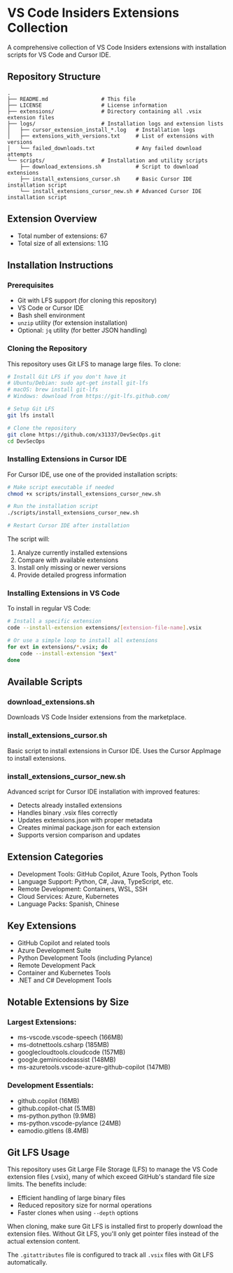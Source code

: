 # VS Code Insiders Extensions Collection

A comprehensive collection of VS Code Insiders extensions with installation scripts for VS Code and Cursor IDE.

## Repository Structure

```
.
├── README.md                 # This file
├── LICENSE                   # License information
├── extensions/               # Directory containing all .vsix extension files
├── logs/                     # Installation logs and extension lists
│   ├── cursor_extension_install_*.log   # Installation logs
│   ├── extensions_with_versions.txt     # List of extensions with versions
│   └── failed_downloads.txt             # Any failed download attempts
└── scripts/                  # Installation and utility scripts
    ├── download_extensions.sh           # Script to download extensions
    ├── install_extensions_cursor.sh     # Basic Cursor IDE installation script
    └── install_extensions_cursor_new.sh # Advanced Cursor IDE installation script
```

## Extension Overview
* Total number of extensions: 67
* Total size of all extensions: 1.1G

## Installation Instructions

### Prerequisites
- Git with LFS support (for cloning this repository)
- VS Code or Cursor IDE
- Bash shell environment
- `unzip` utility (for extension installation)
- Optional: `jq` utility (for better JSON handling)

### Cloning the Repository

This repository uses Git LFS to manage large files. To clone:

```bash
# Install Git LFS if you don't have it
# Ubuntu/Debian: sudo apt-get install git-lfs
# macOS: brew install git-lfs
# Windows: download from https://git-lfs.github.com/

# Setup Git LFS
git lfs install

# Clone the repository
git clone https://github.com/x31337/DevSecOps.git
cd DevSecOps
```

### Installing Extensions in Cursor IDE

For Cursor IDE, use one of the provided installation scripts:

```bash
# Make script executable if needed
chmod +x scripts/install_extensions_cursor_new.sh

# Run the installation script
./scripts/install_extensions_cursor_new.sh

# Restart Cursor IDE after installation
```

The script will:
1. Analyze currently installed extensions
2. Compare with available extensions
3. Install only missing or newer versions
4. Provide detailed progress information

### Installing Extensions in VS Code

To install in regular VS Code:

```bash
# Install a specific extension
code --install-extension extensions/[extension-file-name].vsix

# Or use a simple loop to install all extensions
for ext in extensions/*.vsix; do
    code --install-extension "$ext"
done
```

## Available Scripts

### download_extensions.sh
Downloads VS Code Insider extensions from the marketplace.

### install_extensions_cursor.sh
Basic script to install extensions in Cursor IDE. Uses the Cursor AppImage to install extensions.

### install_extensions_cursor_new.sh
Advanced script for Cursor IDE installation with improved features:
- Detects already installed extensions
- Handles binary .vsix files correctly
- Updates extensions.json with proper metadata
- Creates minimal package.json for each extension
- Supports version comparison and updates

## Extension Categories
* Development Tools: GitHub Copilot, Azure Tools, Python Tools
* Language Support: Python, C#, Java, TypeScript, etc.
* Remote Development: Containers, WSL, SSH
* Cloud Services: Azure, Kubernetes
* Language Packs: Spanish, Chinese

## Key Extensions
* GitHub Copilot and related tools
* Azure Development Suite
* Python Development Tools (including Pylance)
* Remote Development Pack
* Container and Kubernetes Tools
* .NET and C# Development Tools

## Notable Extensions by Size
### Largest Extensions:
* ms-vscode.vscode-speech (166MB)
* ms-dotnettools.csharp (185MB)
* googlecloudtools.cloudcode (157MB)
* google.geminicodeassist (148MB)
* ms-azuretools.vscode-azure-github-copilot (147MB)

### Development Essentials:
* github.copilot (16MB)
* github.copilot-chat (5.1MB)
* ms-python.python (9.9MB)
* ms-python.vscode-pylance (24MB)
* eamodio.gitlens (8.4MB)

## Git LFS Usage

This repository uses Git Large File Storage (LFS) to manage the VS Code extension files (.vsix), many of which exceed GitHub's standard file size limits. The benefits include:

- Efficient handling of large binary files
- Reduced repository size for normal operations
- Faster clones when using `--depth` options

When cloning, make sure Git LFS is installed first to properly download the extension files. Without Git LFS, you'll only get pointer files instead of the actual extension content.

The `.gitattributes` file is configured to track all `.vsix` files with Git LFS automatically.
